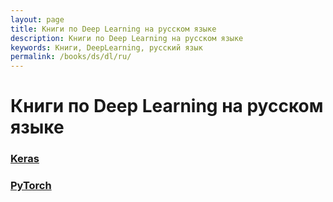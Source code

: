 ```yaml
---
layout: page
title: Книги по Deep Learning на русском языке
description: Книги по Deep Learning на русском языке
keywords: Книги, DeepLearning, русский язык
permalink: /books/ds/dl/ru/
---
```


# Книги по Deep Learning на русском языке

### [Keras](/books/ds/dl/keras/ru/)

### [PyTorch](/books/ds/dl/pytorch/ru/)
